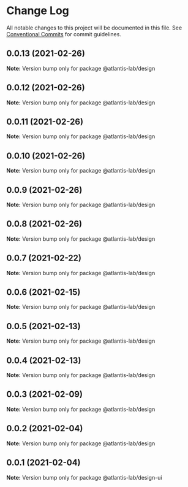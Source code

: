# Change Log

All notable changes to this project will be documented in this file.
See [Conventional Commits](https://conventionalcommits.org) for commit guidelines.

## 0.0.13 (2021-02-26)

**Note:** Version bump only for package @atlantis-lab/design





## 0.0.12 (2021-02-26)

**Note:** Version bump only for package @atlantis-lab/design





## 0.0.11 (2021-02-26)

**Note:** Version bump only for package @atlantis-lab/design





## 0.0.10 (2021-02-26)

**Note:** Version bump only for package @atlantis-lab/design





## 0.0.9 (2021-02-26)

**Note:** Version bump only for package @atlantis-lab/design





## 0.0.8 (2021-02-26)

**Note:** Version bump only for package @atlantis-lab/design





## 0.0.7 (2021-02-22)

**Note:** Version bump only for package @atlantis-lab/design





## 0.0.6 (2021-02-15)

**Note:** Version bump only for package @atlantis-lab/design





## 0.0.5 (2021-02-13)

**Note:** Version bump only for package @atlantis-lab/design





## 0.0.4 (2021-02-13)

**Note:** Version bump only for package @atlantis-lab/design





## 0.0.3 (2021-02-09)

**Note:** Version bump only for package @atlantis-lab/design





## 0.0.2 (2021-02-04)

**Note:** Version bump only for package @atlantis-lab/design





## 0.0.1 (2021-02-04)

**Note:** Version bump only for package @atlantis-lab/design-ui
